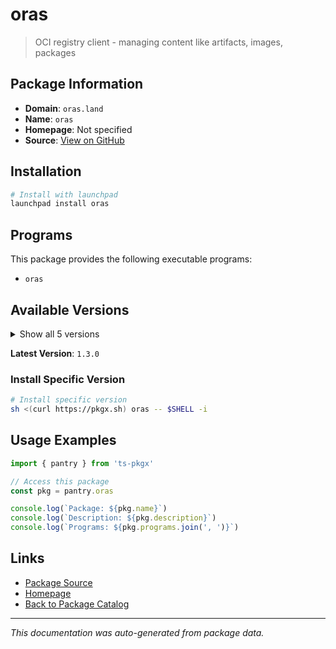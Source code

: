 # oras

> OCI registry client - managing content like artifacts, images, packages

## Package Information

- **Domain**: `oras.land`
- **Name**: `oras`
- **Homepage**: Not specified
- **Source**: [View on GitHub](https://github.com/pkgxdev/pantry/tree/main/projects/oras.land/package.yml)

## Installation

```bash
# Install with launchpad
launchpad install oras
```

## Programs

This package provides the following executable programs:

- `oras`

## Available Versions

<details>
<summary>Show all 5 versions</summary>

- `1.3.0`, `1.2.3`, `1.2.2`, `1.2.1`, `1.2.0`

</details>

**Latest Version**: `1.3.0`

### Install Specific Version

```bash
# Install specific version
sh <(curl https://pkgx.sh) oras -- $SHELL -i
```

## Usage Examples

```typescript
import { pantry } from 'ts-pkgx'

// Access this package
const pkg = pantry.oras

console.log(`Package: ${pkg.name}`)
console.log(`Description: ${pkg.description}`)
console.log(`Programs: ${pkg.programs.join(', ')}`)
```

## Links

- [Package Source](https://github.com/pkgxdev/pantry/tree/main/projects/oras.land/package.yml)
- [Homepage](#)
- [Back to Package Catalog](../../package-catalog.md)

---

*This documentation was auto-generated from package data.*
